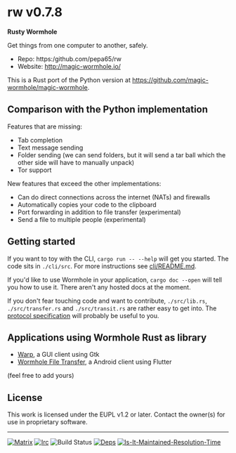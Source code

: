# rw v0.7.8
**Rusty Wormhole**

Get things from one computer to another, safely.

* Repo: https:/github.com/pepa65/rw
* Website: <http://magic-wormhole.io/>

This is a Rust port of the Python version at <https://github.com/magic-wormhole/magic-wormhole>.

## Comparison with the Python implementation

Features that are missing:

- Tab completion
- Text message sending
- Folder sending (we can send folders, but it will send a tar ball which the other side will have to manually unpack)
- Tor support

New features that exceed the other implementations:

- Can do direct connections across the internet (NATs) and firewalls
- Automatically copies your code to the clipboard
- Port forwarding in addition to file transfer (experimental)
- Send a file to multiple people (experimental)

## Getting started

If you want to toy with the CLI, `cargo run -- --help` will get you started. The code sits in `./cli/src`. For more instructions see [cli/README.md](cli/README.md).

If you'd like to use Wormhole in your application, `cargo doc --open` will tell you how to use it. There aren't any hosted docs at the moment.

If you don't fear touching code and want to contribute, `./src/lib.rs`, `./src/transfer.rs` and `./src/transit.rs` are rather easy to get into. The [protocol specification](https://github.com/magic-wormhole/magic-wormhole-protocols) will probably be useful to you.

## Applications using Wormhole Rust as library

- [Warp](https://gitlab.gnome.org/World/warp), a GUI client using Gtk
- [Wormhole File Transfer](https://gitlab.com/lukas-heiligenbrunner/wormhole), a Android client using Flutter

(feel free to add yours)

## License

This work is licensed under the EUPL v1.2 or later. Contact the owner(s) for use in proprietary software.

----------

[![Matrix][matrix-room-image]][matrix-room-url]
[![Irc][irc-room-image]][irc-room-url]
![Build Status][build-status-image]
[![Deps][deps-status-image]][deps-status-url]
[![Is-It-Maintained-Resolution-Time][iim-resolution-image]][iim-resolution-url]

[matrix-room-image]: https://img.shields.io/badge/matrix.org-%23magic--wormhole-brightgreen
[matrix-room-url]: https://matrix.to/#/#magic-wormhole:matrix.org
[irc-room-image]: https://img.shields.io/badge/irc.libera.chat-%23magic--wormhole-brightgreen
[irc-room-url]: https://web.libera.chat/
[build-status-image]: https://github.com/pepa65/rw/workflows/Rust/badge.svg
[deps-status-image]: https://deps.rs/repo/github/pepa65/rw/status.svg
[deps-status-url]: https://deps.rs/repo/github/pepa65/rw
[iim-resolution-image]: http://isitmaintained.com/badge/resolution/pepa65/rw.svg
[iim-resolution-url]: http://isitmaintained.com/project/pepa65/rw
